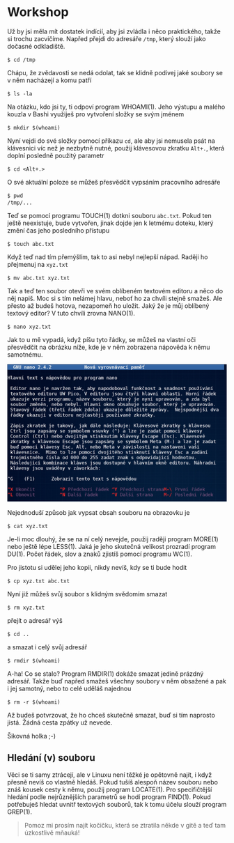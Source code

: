 # Workshop

Už by jsi měla mít dostatek indícií, aby jsi zvládla i něco 
praktického, takže si trochu zacvičíme. Napřed přejdi do adresáře 
`/tmp`, který slouží jako dočasné odkladiště.

	$ cd /tmp

Chápu, že zvědavosti se nedá odolat, tak se klidně podívej jaké soubory 
se v něm nacházejí a komu patří

	$ ls -la

Na otázku, kdo jsi ty, ti odpoví program WHOAMI(1). Jeho výstupu a 
malého kouzla v Bashi využiješ pro vytvoření složky se svým jménem

	$ mkdir $(whoami)

Nyní vejdi do své složky pomocí příkazu `cd`, ale aby jsi nemusela psát 
na klávesnici víc než je nezbytně nutné, použij klávesovou zkratku 
`Alt+.`, která doplní posledně použitý parametr

	$ cd <Alt+.>

O své aktuální poloze se můžeš přesvědčit vypsáním pracovního adresáře

	$ pwd
	/tmp/...

Teď se pomocí programu TOUCH(1) dotkni souboru `abc.txt`. Pokud ten 
ještě neexistuje, bude vytvořen, jinak dojde jen k letmému doteku, 
který změní čas jeho posledního přístupu

	$ touch abc.txt

Když teď nad tím přemýšlím, tak to asi nebyl nejlepší nápad. Raději ho 
přejmenuj na `xyz.txt`

	$ mv abc.txt xyz.txt

Tak a teď ten soubor otevři ve svém oblíbeném textovém editoru a něco 
do něj napiš. Moc si s tím nelámej hlavu, neboť ho za chvíli stejně 
smažeš. Ale přesto až budeš hotova, nezapomeň ho uložit. Jaký že je můj 
oblíbený textový editor? V tuto chvíli zrovna NANO(1).

	$ nano xyz.txt

Jak to u mě vypadá, když píšu tyto řádky, se můžeš na vlastní oči 
přesvědčit na obrázku níže, kde je v něm zobrazena nápověda k němu 
samotnému.

![nano](screenshots/nano.png)

Nejednoduší způsob jak vypsat obsah souboru na obrazovku je <!-- kočička -->

	$ cat xyz.txt 

Je-li moc dlouhý, že se na ní celý nevejde, použij raději program 
MORE(1) nebo ještě lépe LESS(1). Jaká je jeho skutečná velikost 
prozradí program DU(1). Počet řádek, slov a znaků zjistíš pomocí 
programu WC(1).

Pro jistotu si udělej jeho kopii, nikdy nevíš, kdy se ti bude hodit

	$ cp xyz.txt abc.txt

Nyní již můžeš svůj soubor s klidným svědomím smazat

	$ rm xyz.txt

přejít o adresář výš

	$ cd ..

a smazat i celý svůj adresář

	$ rmdir $(whoami)

A-ha! Co se stalo? Program RMDIR(1) dokáže smazat jedině prázdný 
adresář. Takže buď napřed smažeš všechny soubory v něm obsažené a pak i 
jej samotný, nebo to celé uděláš najednou

	$ rm -r $(whoami)
	
Až budeš potvrzovat, že ho chceš skutečně smazat, buď si tím naprosto 
jistá. Žádná cesta zpátky už nevede.

Šikovná holka ;-)


## Hledání (v) souboru

Věci se ti samy ztrácejí, ale v Linuxu není těžké je opětovně najít, i 
když přesně nevíš co vlastně hledáš. Pokud tušíš alespoň název souboru 
nebo znáš kousek cesty k němu, použij program LOCATE(1). Pro 
specifičtější hledání podle nejrůznějších parametrů se hodí program 
FIND(1). Pokud potřebuješ hledat uvnitř textových souborů, tak k tomu 
účelu slouží program GREP(1).

> Pomoz mi prosím najít kočičku, která se ztratila někde v gitě 
> a teď tam úzkostlivě mňauká!
<!-- `grep -sh kočička .git*` -->
